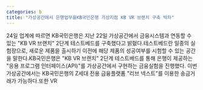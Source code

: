 ```yaml
---
categories: b
title: "가상공간에서 은행업무를KB국민은행 가상지점 KB VR 브랜치 구축 박차"
---
```

24일 업계에 따르면 KB국민은행은 지난 22일 가상공간에서 금융시스템과 연동할 수 있는 "KB VR 브랜치" 2단계 테스트베드를 구축했다고 밝혔다.테스트베드란 일종의 실험장으로, 새로운 제품을 출시하기 이전에 해당 제품의 성공여부를 시험할 수 있는 공간을 말한다.KB국민은행은 "KB VR 브랜치" 2단계 테스트베드를 통해 은행이 제공하는 "응용 프로그램 인터페이스(API)"를 가상공간에서 구현하는 금융실험을 진행했다. 이번 가상공간에서는 KB국민은행의 Z세대 전용 금융플랫폼 "리브 넥스트"를 이용한 송금거래가 가능하다.또한 VR 